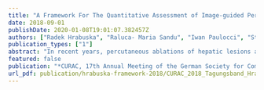 ```yaml
---
title: "A Framework For The Quantitative Assessment of Image-guided Percutaneous Ablation of Hepatic Lesions"
date: 2018-09-01
publishDate: 2020-01-08T19:01:07.382457Z
authors: ["Radek Hrabuska", "Raluca- Maria Sandu", "Iwan Paulocci", "Stefan Weber"]
publication_types: ["1"]
abstract: "In recent years, percutaneous ablations of hepatic lesions are becoming a viable alternative to liver resection. Currently, radiologists’ subjective evaluation of the ablation success is considered as gold standard. However, further improvements in ablation technique require quantitative evaluation."
featured: false
publication: "*CURAC, 17th Annual Meeting of the German Society for Computer- and Robot-Assisted Surgery18th Annual Meeting of the German Society for Computer- and Robot-Assisted Surgery*"
url_pdf: publication/hrabuska-framework-2018/CURAC_2018_Tagungsband_Hrabuska-Sandu.pdf
---
```


